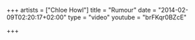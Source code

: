 +++
artists = ["Chloe Howl"]
title = "Rumour"
date = "2014-02-09T02:20:17+02:00"
type = "video"
youtube = "brFKqr0BZcE"

+++
